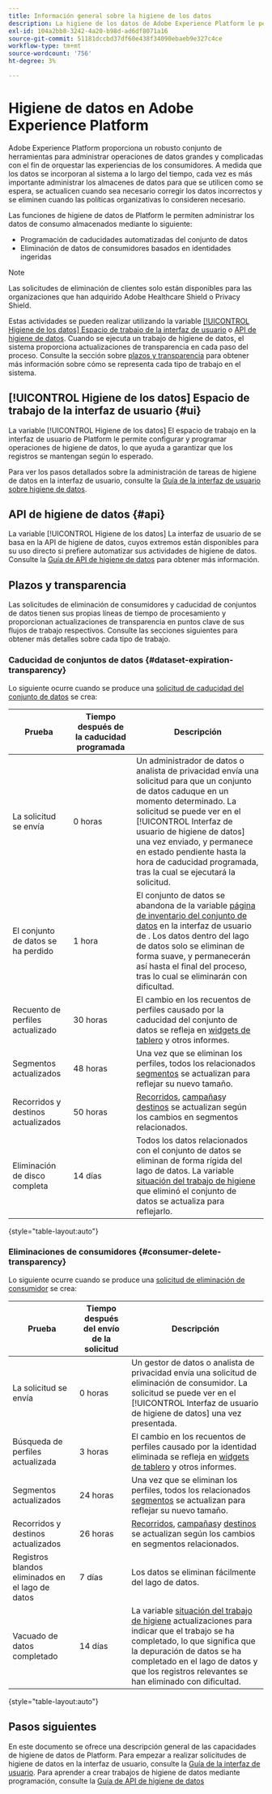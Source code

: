 ```yaml
---
title: Información general sobre la higiene de los datos
description: La higiene de los datos de Adobe Experience Platform le permite administrar el ciclo de vida de sus datos mediante la actualización o depuración de registros obsoletos o inexactos.
exl-id: 104a2bb8-3242-4a20-b98d-ad6df8071a16
source-git-commit: 51181dccbd37df60e438f34090ebaeb9e327c4ce
workflow-type: tm+mt
source-wordcount: '756'
ht-degree: 3%

---
```


# Higiene de datos en Adobe Experience Platform

Adobe Experience Platform proporciona un robusto conjunto de herramientas para administrar operaciones de datos grandes y complicadas con el fin de orquestar las experiencias de los consumidores. A medida que los datos se incorporan al sistema a lo largo del tiempo, cada vez es más importante administrar los almacenes de datos para que se utilicen como se espera, se actualicen cuando sea necesario corregir los datos incorrectos y se eliminen cuando las políticas organizativas lo consideren necesario.

Las funciones de higiene de datos de Platform le permiten administrar los datos de consumo almacenados mediante lo siguiente:

* Programación de caducidades automatizadas del conjunto de datos
* Eliminación de datos de consumidores basados en identidades ingeridas

>[!NOTE]
>
>Las solicitudes de eliminación de clientes solo están disponibles para las organizaciones que han adquirido Adobe Healthcare Shield o Privacy Shield.

Estas actividades se pueden realizar utilizando la variable [[!UICONTROL Higiene de los datos] Espacio de trabajo de la interfaz de usuario](#ui) o [API de higiene de datos](#api). Cuando se ejecuta un trabajo de higiene de datos, el sistema proporciona actualizaciones de transparencia en cada paso del proceso. Consulte la sección sobre [plazos y transparencia](#timelines-and-transparency) para obtener más información sobre cómo se representa cada tipo de trabajo en el sistema.

## [!UICONTROL Higiene de los datos] Espacio de trabajo de la interfaz de usuario {#ui}

La variable [!UICONTROL Higiene de los datos] El espacio de trabajo en la interfaz de usuario de Platform le permite configurar y programar operaciones de higiene de datos, lo que ayuda a garantizar que los registros se mantengan según lo esperado.

Para ver los pasos detallados sobre la administración de tareas de higiene de datos en la interfaz de usuario, consulte la [Guía de la interfaz de usuario sobre higiene de datos](./ui/overview.md).

## API de higiene de datos {#api}

La variable [!UICONTROL Higiene de los datos] La interfaz de usuario de se basa en la API de higiene de datos, cuyos extremos están disponibles para su uso directo si prefiere automatizar sus actividades de higiene de datos. Consulte la [Guía de API de higiene de datos](./api/overview.md) para obtener más información.

## Plazos y transparencia

Las solicitudes de eliminación de consumidores y caducidad de conjuntos de datos tienen sus propias líneas de tiempo de procesamiento y proporcionan actualizaciones de transparencia en puntos clave de sus flujos de trabajo respectivos. Consulte las secciones siguientes para obtener más detalles sobre cada tipo de trabajo.

### Caducidad de conjuntos de datos {#dataset-expiration-transparency}

Lo siguiente ocurre cuando se produce una [solicitud de caducidad del conjunto de datos](./ui/dataset-expiration.md) se crea:

| Prueba | Tiempo después de la caducidad programada | Descripción |
| --- | --- | --- |
| La solicitud se envía | 0 horas | Un administrador de datos o analista de privacidad envía una solicitud para que un conjunto de datos caduque en un momento determinado. La solicitud se puede ver en el [!UICONTROL Interfaz de usuario de higiene de datos] una vez enviado, y permanece en estado pendiente hasta la hora de caducidad programada, tras la cual se ejecutará la solicitud. |
| El conjunto de datos se ha perdido | 1 hora | El conjunto de datos se abandona de la variable [página de inventario del conjunto de datos](../catalog/datasets/user-guide.md) en la interfaz de usuario de . Los datos dentro del lago de datos solo se eliminan de forma suave, y permanecerán así hasta el final del proceso, tras lo cual se eliminarán con dificultad. |
| Recuento de perfiles actualizado | 30 horas | El cambio en los recuentos de perfiles causado por la caducidad del conjunto de datos se refleja en [widgets de tablero](../dashboards/guides/profiles.md#profile-count-trend) y otros informes. |
| Segmentos actualizados | 48 horas | Una vez que se eliminan los perfiles, todos los relacionados [segmentos](../segmentation/home.md) se actualizan para reflejar su nuevo tamaño. |
| Recorridos y destinos actualizados | 50 horas | [Recorridos](https://experienceleague.adobe.com/docs/journey-optimizer/using/orchestrate-journeys/about-journeys/journey.html), [campañas](https://experienceleague.adobe.com/docs/journey-optimizer/using/campaigns/get-started-with-campaigns.html)y [destinos](../destinations/home.md) se actualizan según los cambios en segmentos relacionados. |
| Eliminación de disco completa | 14 días | Todos los datos relacionados con el conjunto de datos se eliminan de forma rígida del lago de datos. La variable [situación del trabajo de higiene](./ui/browse.md#view-details) que eliminó el conjunto de datos se actualiza para reflejarlo. |

{style=&quot;table-layout:auto&quot;}

### Eliminaciones de consumidores {#consumer-delete-transparency}

Lo siguiente ocurre cuando se produce una [solicitud de eliminación de consumidor](./ui/delete-consumer.md) se crea:

| Prueba | Tiempo después del envío de la solicitud | Descripción |
| --- | --- | --- |
| La solicitud se envía | 0 horas | Un gestor de datos o analista de privacidad envía una solicitud de eliminación de consumidor. La solicitud se puede ver en el [!UICONTROL Interfaz de usuario de higiene de datos] una vez presentada. |
| Búsqueda de perfiles actualizada | 3 horas | El cambio en los recuentos de perfiles causado por la identidad eliminada se refleja en [widgets de tablero](../dashboards/guides/profiles.md#profile-count-trend) y otros informes. |
| Segmentos actualizados | 24 horas | Una vez que se eliminan los perfiles, todos los relacionados [segmentos](../segmentation/home.md) se actualizan para reflejar su nuevo tamaño. |
| Recorridos y destinos actualizados | 26 horas | [Recorridos](https://experienceleague.adobe.com/docs/journey-optimizer/using/orchestrate-journeys/about-journeys/journey.html), [campañas](https://experienceleague.adobe.com/docs/journey-optimizer/using/campaigns/get-started-with-campaigns.html)y [destinos](../destinations/home.md) se actualizan según los cambios en segmentos relacionados. |
| Registros blandos eliminados en el lago de datos | 7 días | Los datos se eliminan fácilmente del lago de datos. |
| Vacuado de datos completado | 14 días | La variable [situación del trabajo de higiene](./ui/browse.md#view-details) actualizaciones para indicar que el trabajo se ha completado, lo que significa que la depuración de datos se ha completado en el lago de datos y que los registros relevantes se han eliminado con dificultad. |

{style=&quot;table-layout:auto&quot;}

## Pasos siguientes

En este documento se ofrece una descripción general de las capacidades de higiene de datos de Platform. Para empezar a realizar solicitudes de higiene de datos en la interfaz de usuario, consulte la [Guía de la interfaz de usuario](./ui/overview.md). Para aprender a crear trabajos de higiene de datos mediante programación, consulte la [Guía de API de higiene de datos](./api/overview.md)
